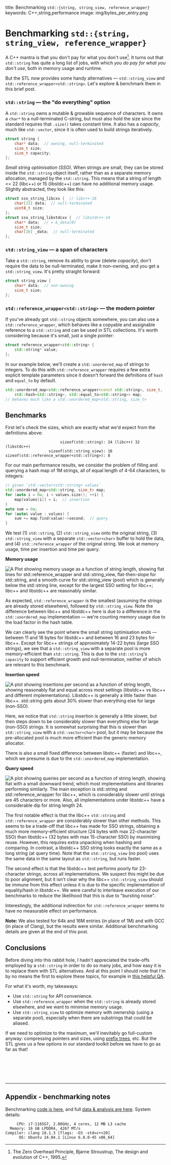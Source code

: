 title: Benchmarking `std::{string, string_view, reference_wrapper}`
keywords: C++,string,performance
image: img/bytes_per_entry.png

# Benchmarking `std::{string, string_view, reference_wrapper}`

A C++ mantra is that you don't pay for what you don't use[^zop]. It turns out that `std::string` has quite a long list of jobs, with which _you do pay for what you don't use_, both in memory usage and runtime.

But the STL now provides some handy alternatives — `std::string_view` and `std::reference_wrapper<std::string>`. Let's explore & benchmark them in this brief post.

### `std::string` — the "do everything" option

A `std::string` owns a mutable & growable sequence of characters. It owns a `char*` to a null-terminated C-string, but must also hold the size since the standard requires that `.size()` takes constant time. It also has a _capacity_, much like `std::vector`, since it is often used to build strings iteratively.

```c++
struct string {
    char* data;  // owning, null-terminated
    size_t size;
    size_t capacity;
};
```

_Small string optimisation (SSO)._ When strings are small, they can be stored inside the `std::string` object itself, rather than as a separate memory allocation, managed by the `std::string`. This means that a string of length <= 22 (libc++) or 15 (libstdc++) can have no additional memory usage. Slightly abstracted, they look like this:

```c++
struct sso_string_libcxx {  // libc++-18
    char[23] data;  // null-terminated
    uint8_t size;
};
struct sso_string_libstdcxx {  // libstdc++-14
    char* data;  // = &_data[0]
    size_t size;
    char[16] _data;  // null-terminated
};
```

### `std::string_view` — a span of characters

Take a `std::string`, remove its ability to grow (delete _capacity_), don't require the data to be null-terminated, make it non-owning, and you get a `std::string_view`. It's pretty straight forward:

```c++
struct string_view {
    char* data;  // non-owning
    size_t size;
};
```

### `std::reference_wrapper<std::string>` — the modern pointer

If you've already got `std::string` objects somewhere, you can also use a `std::reference_wrapper`, which behaves like a copyable and assignable reference to a `std::string` and can be used in STL collections. It's worth considering because it's small, just a single pointer:

```c++
struct reference_wrapper<std::string> {
    std::string* value;
};
```

In our example below, we'll create a `std::unordered_map` of strings to integers. To do this with `std::reference_wrapper` requires a few extra explicit template parameters since it doesn't forward the definitions of `hash` and `equal_to` by default.

```c++
std::unordered_map<std::reference_wrapper<const std::string>, size_t,
    std::hash<std::string>, std::equal_to<std::string>> map;
// behaves much like a std::unordered_map<std::string, size_t>
```

## Benchmarks

First let's check the sizes, which are exactly what we'd expect from the definitions above:

```
                        sizeof(std::string): 24 (libc++) 32 (libstdc++)
                   sizeof(std::string_view): 16
sizeof(std::reference_wrapper<std::string>): 8
```

For our main performance results, we consider the problem of filling and querying a hash map of 1M strings, all of equal length of 4-64 characters, to integers:

```c++
// given `std::vector<std::string> values`
std::unordered_map<std::string, size_t> map;
for (auto i = 0u; i < values.size(); ++i) {
    map[values[i]] = i;  // insertion
}
auto sum = 0u;
for (auto& value : values) {
    sum += map.find(value)->second;  // query
}
```

We test (1) `std::string`, (2) `std::string_view` onto the original string, (3) `std::string_view` with a separate `std::vector<char>` buffer to hold the data, and (4) `std::reference_wrapper` of the original string. We look at memory usage, time per insertion and time per query.

**Memory usage**

![A Plot showing memory usage as a function of string length, showing flat lines for std::reference_wrapper and std::string_view, flat-then-slope for std::string, and a smooth curve for std::string_view (pool) which is generally below the std::string line, except for the largest SSO setting for libc++; libc++ and libstdc++ are reasonably similar.](img/bytes_per_entry.png)

As expected, `std::reference_wrapper` is the smallest (assuming the strings are already stored elsewhere), followed by `std::string_view`. Note the difference between libc++ and libstdc++ here is due to a difference in the `std::unordered_map` implementation — we're counting memory usage due to the load factor in the hash table.

We can clearly see the point where the small string optimisation ends — between 11 and 16 bytes for libstdc++ and between 16 and 23 bytes for libc++. Except for libc++ strings of approximately 14-22 bytes (large SSO strings), we see that a `std::string_view` with a separate pool is more memory-efficient than `std::string`. This is due to the `std::string`'s `capacity` to support efficient growth and null-termination, neither of which are relevant to this benchmark.

**Insertion speed**

![A plot showing insertions per second as a function of string length, showing reasonably flat and equal across most settings (libstdc++ vs libc++ and different implementations). Libstdc++ is generally a little faster than libc++. `std::string` gets about 30% slower than everything else for large (non-SSO).](img/fill_rate.png)

Here, we notice that `std::string` insertion is generally a little slower, but then steps down to be considerably slower than everything else for large (non-SSO) strings. It is somewhat surprising that this is slower than `std::string_view` with a `std::vector<char>` pool, but it may be because the pre-allocated pool is much more efficient than the generic memory allocator.

There is also a small fixed difference between libstc++ (faster) and libc++, which we presume is due to the `std::unordered_map` implementation.

**Query speed**

![A plot showing queries per second as a function of string length, showing flat with a small downward trend, which most implementations and libraries performing similarly. The main exception is std::string and std::reference_wrapper for libc++, which is considerably slower until strings are 45 characters or more. Also, all implementations under libstdc++ have a considerable dip for string length 24.](img/query_rate.png)

The first notable effect is that the libc++ `std::string` and `std::reference_wrapper` are considerably slower than other methods. This seems to be a trade-off that libc++ has made for SSO strings, obtaining a much more memory-efficient structure (24 bytes with max 22-character SSO) than libstdc++ (32 bytes with max 15-character SSO) by maximising reuse. However, this requires extra unpacking when hashing and comparing. In contrast, a libstdc++ SSO string looks exactly the same as a long string (at query time). Note that the `std::string_view` (no pool) uses the same data in the same layout as `std::string`, but runs faster.

The second effect is that the libstdc++ test performs poorly for 23-character strings, across all implementations. We suspect this might be due to poor alignment, but it isn't clear why the libc++ `std::string_view` should be immune from this effect unless it is due to the specific implementation of equality/hash in libstdc++. We were careful to interleave execution of our benchmarks to reduce the likelihood that this is due to "bursting noise".

Interestingly, the additional indirection for `std::reference_wrapper` seems to have no measurable effect on performance.

**Note:** We also tested for 64k and 16M entries (in place of 1M) and with GCC (in place of Clang), but the results were similar. Additional benchmarking details are given at the end of this post.

## Conclusions

Before diving into this rabbit hole, I hadn't appreciated the trade-offs employed by a `std::string` in order to do so many jobs, and how easy it is to replace them with STL alternatives. And at this point I should note that I'm by no means the first to explore these topics, for example in [this helpful QA](https://stackoverflow.com/a/40129198/3175164).

For what it's worth, my takeaways:

- Use `std::string` for API convenience.
- Use `std::reference_wrapper` when the `std::string` is already stored elsewhere, and we want to minimise memory usage.
- Use `std::string_view` to optimize memory with ownership (using a separate pool), especially when there are substrings that could be aliased.

If we need to optimize to the maximum, we'll inevitably go full-custom anyway: compressing pointers and sizes, using [prefix trees](https://en.wikipedia.org/wiki/Trie), etc. But the STL gives us a few options in our standard toolkit before we have to go as far as that!

<div style="height: 5em;"></div>

---

## Appendix - benchmarking notes

Benchmarking [code is here](https://github.com/DouglasOrr/DouglasOrr.github.io/tree/examples/2024-10-strings), and full [data & analysis are here](https://github.com/DouglasOrr/DouglasOrr.github.io/tree/data/2024-10-strings). System details:

```
     CPU: i7-1165G7, 2.80GHz, 4 cores, 12 MB L3 cache
  Memory: 16 GB LPDDR4, 4267 MT/s
Compiler: clang 18.1.3 [flags: -O3 -std=c++20]
      OS: Ubuntu 24.04.1 [Linux 6.8.0-45 x86_64]
```

[^zop]: The Zero Overhead Principle, Bjarne Stroustrup, The design and evolution of C++, 1995.
